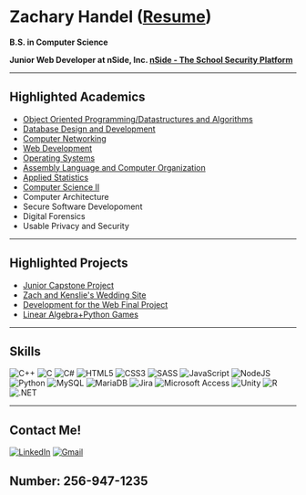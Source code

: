 # Zachary Handel ([Resume](https://github.com/ZacharyHandel/Resume))
**B.S. in Computer Science**

**Junior Web Developer at nSide, Inc. [nSide - The School Security Platform](https://nside.io/)**
***
## Highlighted Academics
- [Object Oriented Programming/Datastructures and Algorithms](https://github.com/ZacharyHandel/CS-355)
- [Database Design and Development](https://github.com/ZacharyHandel/CS-447)
- [Computer Networking](https://github.com/ZacharyHandel/CS-440)
- [Web Development](https://github.com/ZacharyHandel/CS-325)
- [Operating Systems](https://github.com/ZacharyHandel/CS-420)
- [Assembly Language and Computer Organization](https://github.com/ZacharyHandel/CS-310)
- [Applied Statistics](https://github.com/ZacharyHandel/MA-345)
- [Computer Science II](https://github.com/ZacharyHandel/CS-255)
- Computer Architecture
- Secure Software Developoment
- Digital Forensics
- Usable Privacy and Security
***
## Highlighted Projects
- [Junior Capstone Project](https://github.com/ZacharyHandel/IFDGameEngineCapstone)
- [Zach and Kenslie's Wedding Site](https://github.com/ZacharyHandel/WeddingSite)
- [Development for the Web Final Project](https://github.com/ZacharyHandel/CS-325_Final_Project)
- [Linear Algebra+Python Games](https://github.com/ZacharyHandel/LinearGames)
***
## Skills
![C++](https://img.shields.io/badge/c++-%2300599C.svg?style=for-the-badge&logo=c%2B%2B&logoColor=white)
![C](https://camo.githubusercontent.com/85dd8c38ef3fd94472ab991bed05066671c0bd12129002379f11d3ca352f9956/68747470733a2f2f696d672e736869656c64732e696f2f7374617469632f76313f7374796c653d666f722d7468652d6261646765266d6573736167653d4326636f6c6f723d323232323232266c6f676f3d43266c6f676f436f6c6f723d413842394343266c6162656c3d)
![C#](https://img.shields.io/badge/c%23-%23239120.svg?style=for-the-badge&logo=c-sharp&logoColor=white)
![HTML5](https://img.shields.io/badge/html5-%23E34F26.svg?style=for-the-badge&logo=html5&logoColor=white)
![CSS3](https://img.shields.io/badge/css3-%231572B6.svg?style=for-the-badge&logo=css3&logoColor=white)
![SASS](https://img.shields.io/badge/Sass-CC6699?style=for-the-badge&logo=sass&logoColor=white)
![JavaScript](https://img.shields.io/badge/javascript-%23323330.svg?style=for-the-badge&logo=javascript&logoColor=%23F7DF1E)
![NodeJS](https://img.shields.io/badge/node.js-6DA55F?style=for-the-badge&logo=node.js&logoColor=white)
![Python](https://img.shields.io/badge/python-3670A0?style=for-the-badge&logo=python&logoColor=ffdd54)
![MySQL](https://img.shields.io/badge/mysql-%2300f.svg?style=for-the-badge&logo=mysql&logoColor=white)
![MariaDB](https://img.shields.io/badge/MariaDB-003545?style=for-the-badge&logo=mariadb&logoColor=white)
![Jira](https://img.shields.io/badge/jira-%230A0FFF.svg?style=for-the-badge&logo=jira&logoColor=white)
![Microsoft Access](https://img.shields.io/badge/Microsoft_Access-A4373A?style=for-the-badge&logo=microsoft-access&logoColor=white)
![Unity](https://img.shields.io/badge/unity-%23000000.svg?style=for-the-badge&logo=unity&logoColor=white)
![R](https://img.shields.io/badge/r-%23276DC3.svg?style=for-the-badge&logo=r&logoColor=white)
![.NET](https://img.shields.io/badge/.NET-5C2D91?style=for-the-badge&logo=.net&logoColor=white)

***
## Contact Me!
[![LinkedIn](https://img.shields.io/badge/linkedin-%230077B5.svg?style=for-the-badge&logo=linkedin&logoColor=white)](https://www.linkedin.com/in/zachary-handel/)
[![Gmail](https://img.shields.io/badge/Gmail-D14836?style=for-the-badge&logo=gmail&logoColor=white)](zachary.handelzh@gmail.com)
 ## Number: 256-947-1235
